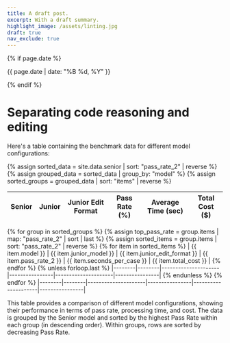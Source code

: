 ```yaml
---
title: A draft post.
excerpt: With a draft summary.
highlight_image: /assets/linting.jpg
draft: true
nav_exclude: true
---
```

{% if page.date %}
<p class="post-date">{{ page.date | date: "%B %d, %Y" }}</p>
{% endif %}

# Separating code reasoning and editing

Here's a table containing the benchmark data for different model configurations:

{% assign sorted_data = site.data.senior | sort: "pass_rate_2" | reverse %}
{% assign grouped_data = sorted_data | group_by: "model" %}
{% assign sorted_groups = grouped_data | sort: "items" | reverse %}

| Senior | Junior | Junior Edit Format | Pass Rate (%) | Average Time (sec) | Total Cost ($) |
|--------|--------|---------------------|----------------|---------------------|----------------|
{% for group in sorted_groups %}
{% assign top_pass_rate = group.items | map: "pass_rate_2" | sort | last %}
{% assign sorted_items = group.items | sort: "pass_rate_2" | reverse %}
{% for item in sorted_items %}
| {{ item.model }} | {{ item.junior_model }} | {{ item.junior_edit_format }} | {{ item.pass_rate_2 }} | {{ item.seconds_per_case }} | {{ item.total_cost }} |
{% endfor %}
{% unless forloop.last %}
|--------|--------|---------------------|----------------|---------------------|----------------|
{% endunless %}
{% endfor %}
|--------|--------|---------------------|----------------|---------------------|----------------|

This table provides a comparison of different model configurations, showing their performance in terms of pass rate, processing time, and cost. The data is grouped by the Senior model and sorted by the highest Pass Rate within each group (in descending order). Within groups, rows are sorted by decreasing Pass Rate.


